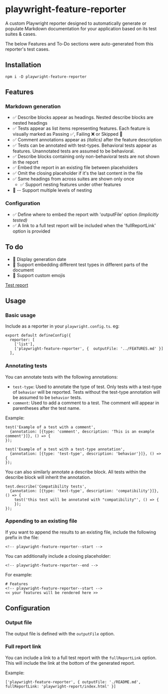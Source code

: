 # playwright-feature-reporter
A custom Playwright reporter designed to automatically generate or populate Markdown documentation for your application based on its test suites & cases.

The below Features and To-Do sections were auto-generated from this reporter's test cases.

## Installation

```
npm i -D playwright-feature-reporter
```

<!-- playwright-feature-reporter--start -->
## Features
  ### Markdown generation
  - :white_check_mark: Describe blocks appear as headings. Nested describe blocks are nested headings
  - :white_check_mark: Tests appear as list items representing features. Each feature is visually marked as Passing :white_check_mark:, Failing :x: or Skipped :construction:
  - :white_check_mark: Comment annotations appear as *(italics)* after the feature description
  - :white_check_mark: Tests can be annotated with test-types. Behavioral tests appear as features. Unannotated tests are assumed to be behavioral.
  - :white_check_mark: Describe blocks containing only non-behavioral tests are not shown in the report
  - :white_check_mark: Embed the report in an existing file between placeholders
  - :white_check_mark: Omit the closing placeholder if it's the last content in the file
  - :white_check_mark: Same headings from across suites are shown only once
    - :white_check_mark: Support nesting features under other features
  - :construction: -- Support multiple levels of nesting
  ### Configuration
  - :white_check_mark: Define where to embed the report with 'outputFile' option *(Implicitly tested)*
  - :white_check_mark: A link to a full test report will be included when the 'fullReportLink' option is provided
## To do
- :construction: Display generation date
- :construction: Support embedding different test types in different parts of the document
- :construction: Support custom emojis

[Test report](playwright-report/index.html)
<!-- playwright-feature-reporter--end -->

## Usage

### Basic usage
Include as a reporter in your `playwright.config.ts`. eg:

```
export default defineConfig({
  reporter: [
    ['list'],
    ['playwright-feature-reporter', {  outputFile: '../FEATURES.md' }]
  ],
```

### Annotating tests

You can annotate tests with the following annotations:

- `test-type`: Used to annotate the type of test. Only tests with a test-type of `behavior` will be reported. Tests without the test-type annotation will be assumed to be `behavior` tests.
- `comment`: Used to add a comment to a test. The comment will appear in parentheses after the test name.

Example:
```
test('Example of a test with a comment', 
  {annotation: [{type: 'comment', description: 'This is an example comment'}]}, () => {
});

test('Example of a test with a test-type annotation', 
  {annotation: [{type: 'test-type', description: 'behavior'}]}, () => {
});
```

You can also similarly annotate a describe block. All tests within the describe block will inherit the annotation.

```
test.describe('Compatibility tests', 
  {annotation: [{type: 'test-type', description: 'compatibility'}]}, () => {
    test('this test will be annotated with "compatibility"', () => {
    });
});
```

### Appending to an existing file
If you want to append the results to an existing file, include the following prefix in the file:

```
<!-- playwright-feature-reporter--start -->
```
You can additionally include a closing placeholder:

```
<!-- playwright-feature-reporter--end -->
```

For example:

```
# Features
<!-- playwright-feature-reporter--start -->
<< your features will be rendered here >>
```
## Configuration

### Output file
The output file is defined with the `outputFile` option.

### Full report link
You can include a link to a full test report with the `fullReportLink` option. This will include the link at the bottom of the generated report.

Example:
```
['playwright-feature-reporter', { outputFile: './README.md', fullReportLink: 'playwright-report/index.html' }]
```